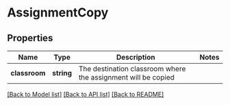 # AssignmentCopy

## Properties
Name | Type | Description | Notes
------------ | ------------- | ------------- | -------------
**classroom** | **string** | The destination classroom where the assignment will be copied | 

[[Back to Model list]](../README.md#documentation-for-models) [[Back to API list]](../README.md#documentation-for-api-endpoints) [[Back to README]](../README.md)



